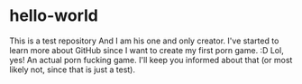 # hello-world
This is a test repository
And I am his one and only creator. I've started to learn more about GitHub since I want to create my first porn game. :D
Lol, yes! An actual porn fucking game. I'll keep you informed about that (or most likely not, since that is just a test).
